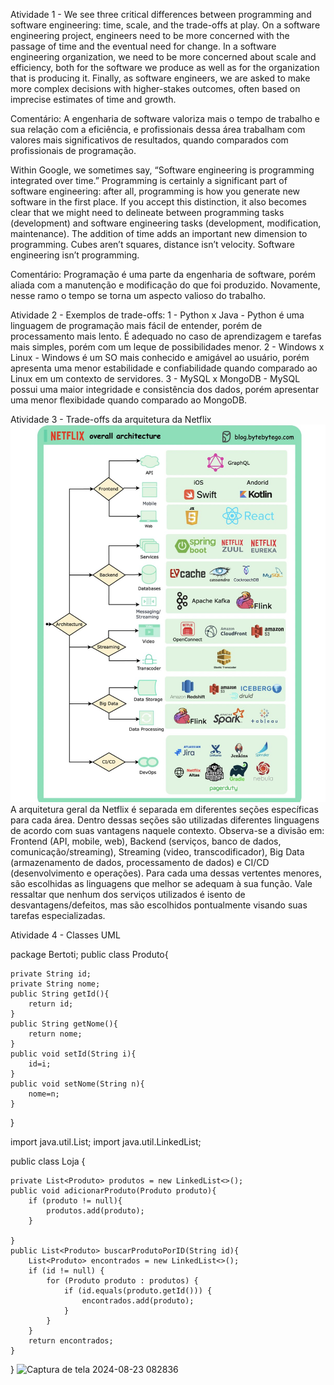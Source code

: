 Atividade 1 - We see three critical differences between programming and software engineering: time, scale, and the trade-offs at play. On a software engineering project, engineers need to be more concerned with the passage of time and the eventual need for change. In a software engineering organization, we need to be more concerned about scale and efficiency, both for the software we produce as well as for the organization that is producing it. Finally, as software engineers, we are asked to make more complex decisions with higher-stakes outcomes, often based on imprecise estimates of time and growth.

Comentário: A engenharia de software valoriza mais o tempo de trabalho e sua relação com a eficiência, e profissionais dessa área trabalham com valores mais significativos de resultados, quando comparados com profissionais de programação.

Within Google, we sometimes say, “Software engineering is programming integrated over time.” Programming is certainly a significant part of software engineering: after all, programming is how you generate new software in the first place. If you accept this distinction, it also becomes clear that we might need to delineate between programming tasks (development) and software engineering tasks (development, modification, maintenance). The addition of time adds an important new dimension to programming. Cubes aren’t squares, distance isn’t velocity. Software engineering isn’t programming.

Comentário: Programação é uma parte da engenharia de software, porém aliada com a manutenção e modificação do que foi produzido. Novamente, nesse ramo o tempo se torna um aspecto valioso do trabalho.

Atividade 2 - Exemplos de trade-offs: 
1 - Python x Java - Python é uma linguagem de programação mais fácil de entender, porém de processamento mais lento. É adequado no caso de aprendizagem e tarefas mais simples, porém com um leque de possibilidades menor.
2 - Windows x Linux - Windows é um SO mais conhecido e amigável ao usuário, porém apresenta uma menor estabilidade e confiabilidade quando comparado ao Linux em um contexto de servidores.
3 - MySQL x MongoDB - MySQL possui uma maior integridade e consistência dos dados, porém apresentar uma menor flexibidade quando comparado ao MongoDB.

Atividade 3 - Trade-offs da arquitetura da Netflix
![Arquitetura Netflix](./netflix.jpg_large)
A arquitetura geral da Netflix é separada em diferentes seções específicas para cada área. Dentro dessas seções são utilizadas diferentes linguagens de acordo com suas vantagens naquele contexto. Observa-se a divisão em: Frontend (API, mobile, web), Backend (serviços, banco de dados, comunicação/streaming), Streaming (video, transcodificador), Big Data (armazenamento de dados, processamento de dados) e CI/CD (desenvolvimento e operações). Para cada uma dessas vertentes menores, são escolhidas as linguagens que melhor se adequam à sua função. Vale ressaltar que nenhum dos serviços utilizados é isento de desvantagens/defeitos, mas são escolhidos pontualmente visando suas tarefas especializadas.

Atividade 4 - Classes UML

package Bertoti;
public class Produto{

    private String id;
    private String nome;
    public String getId(){
        return id;
    }
    public String getNome(){
        return nome;
    }
    public void setId(String i){
        id=i;
    }
    public void setNome(String n){
        nome=n;
    }
}

import java.util.List;
import java.util.LinkedList;

public class Loja {

    private List<Produto> produtos = new LinkedList<>();
    public void adicionarProduto(Produto produto){
        if (produto != null){
            produtos.add(produto);
        }
        
    }
    public List<Produto> buscarProdutoPorID(String id){
        List<Produto> encontrados = new LinkedList<>();
        if (id != null) {
            for (Produto produto : produtos) {
                if (id.equals(produto.getId())) {
                    encontrados.add(produto);
                }
            }
        }
        return encontrados;
    }
}
![Captura de tela 2024-08-23 082836](https://github.com/user-attachments/assets/86855392-2aab-4efb-8e52-6f179494aa7d)
